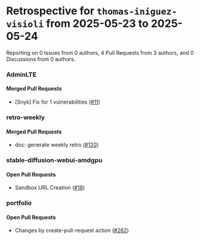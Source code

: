 # Retrospective for `thomas-iniguez-visioli` from 2025-05-23 to 2025-05-24

Reporting on 0 Issues from 0 authors, 4 Pull Requests from 3 authors, and 0 Discussions from 0 authors.


### AdminLTE

#### Merged Pull Requests

- [Snyk] Fix for 1 vulnerabilities ([#11](https://github.com/thomas-iniguez-visioli/AdminLTE/pull/11))

### retro-weekly

#### Merged Pull Requests

- doc: generate weekly retro ([#120](https://github.com/thomas-iniguez-visioli/retro-weekly/pull/120))

### stable-diffusion-webui-amdgpu

#### Open Pull Requests

- Sandbox URL Creation ([#18](https://github.com/thomas-iniguez-visioli/stable-diffusion-webui-amdgpu/pull/18))

### portfolio

#### Open Pull Requests

- Changes by create-pull-request action ([#262](https://github.com/thomas-iniguez-visioli/portfolio/pull/262))